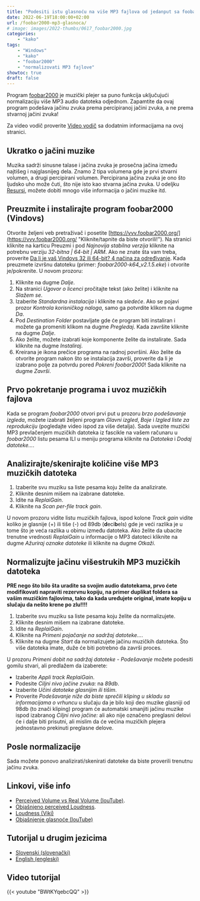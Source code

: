 ```yaml
---
title: "Podesiti istu glasnoću na više MP3 fajlova od jedanput sa foobar2000"
date: 2022-06-19T18:00:00+02:00
url: /foobar2000-mp3-glasnoca/
# image: images/2022-thumbs/0617_foobar2000.jpg
categories:
    - "kako"
tags:
    - "Windows"
    - "kako"
    - "foobar2000"
    - "normalizovati MP3 fajlove"
showtoc: true
draft: false
---
```


Program [foobar2000](https://www.foobar2000.org/ "Click/tap to open the website!") je muzički plejer sa puno funkcija uključujući normalizaciju više MP3 audio datoteka odjednom. Zapamtite da ovaj program podešava jačinu zvuka prema percipiranoj jačini zvuka, a ne prema stvarnoj jačini zvuka!

Za video vodič proverite [Video vodič](#video-tutorijal "Kliknite/tapnite da biste otišli ​​na taj odeljak!") sa dodatnim informacijama na ovoj stranici.

## Ukratko o jačini muzike

Muzika sadrži sinusne talase i jačina zvuka je prosečna jačina između najtišeg i najglasnijeg dela. Znamo 2 tipa volumena gde je prvi stvarni volumen, a drugi percipirani volumen. Percipirana jačina zvuka je ono što ljudsko uho može čuti, što nije isto kao stvarna jačina zvuka. U odeljku [Resursi](#resursi "Kliknite/tapnite da biste otišli ​​na taj odeljak!"), možete dobiti mnogo više informacija o jačini muzike itd.

## Preuzmite i instalirajte program foobar2000 (Vindovs)

Otvorite željeni veb pretraživač i posetite [https://vvv.foobar2000.org/](https://vvv.foobar2000.org/ "Kliknite/tapnite da biste otvorili!"). Na stranici kliknite na karticu Preuzmi i pod *Najnovija stabilna verzija* kliknite na potrebnu verziju *32-bitna | 64-bit | ARM*. Ako ne znate šta vam treba, proverite [Da li je vaš Vindovs 32 ili 64-bit? 4 načina za određivanje](https://www.youtube.com/watch?v=RdnbCTC5Xsg "Kliknite/tapnite da biste otvorili!"). Kada preuzmete izvršnu datoteku (primer: *foobar2000-k64_v2.1.5.eke*) i otvorite je/pokrenite. U novom prozoru:
1. Kliknite na dugme *Dalje*.
2. Na stranici *Ugovor o licenci* pročitajte tekst (ako želite) i kliknite na *Slažem se*.
3. Izaberite *Standardna instalacija* i kliknite na *sledeće*. Ako se pojavi prozor *Kontrola korisničkog naloga*, samo ga potvrdite klikom na dugme *Da*.
4. Pod *Destination Folder* postavljate gde će program biti instaliran i možete ga promeniti klikom na dugme *Pregledaj*. Kada završite kliknite na dugme *Dalje*.
5. Ako želite, možete izabrati koje komponente želite da instalirate. Sada kliknite na dugme *Instaliraj*. 
6. Kreirana je ikona prečice programa na radnoj površini. Ako želite da otvorite program nakon što se instalacija završi, proverite da li je izabrano polje za potvrdu pored *Pokreni foobar2000*! Sada kliknite na dugme *Završi*.

## Prvo pokretanje programa i uvoz muzičkih fajlova

Kada se program *foobar2000* otvori prvi put u prozoru *brzo podešavanje izgleda*, možete izabrati željeni program *Glavni izgled*, *Boje* i *Izgled liste za reprodukciju* (pogledajte video ispod za više detalja). Sada uvezite muzički MP3 prevlačenjem muzičkih datoteka iz fascikle na vašem računaru u *foobar2000* listu pesama ILI u meniju programa kliknite na *Datoteka* i *Dodaj datoteke...*.

## Analizirajte/skenirajte količine više MP3 muzičkih datoteka

1. Izaberite svu muziku sa liste pesama koju želite da analizirate.
2. Kliknite desnim mišem na izabrane datoteke.
3. Idite na *ReplaiGain*.
4. Kliknite na *Scan per-file track gain*.

U novom prozoru vidite listu muzičkih fajlova, ispod kolone *Track gain* vidite koliko je glasnije (+) ili tiše (-) od 89db (**d**eci**b**els) gde je veći razlika je u tome što je veća razlika u obimu između datoteka. Ako želite da ubacite trenutne vrednosti *ReplaiGain* u informacije o MP3 datoteci kliknite na dugme *Ažuriraj oznake datoteke* ili kliknite na dugme *Otkaži*.

## Normalizujte jačinu višestrukih MP3 muzičkih datoteka

**PRE nego što bilo šta uradite sa svojim audio datotekama, prvo ćete modifikovati napraviti rezervnu kopiju, na primer duplikat foldera sa vašim muzičkim fajlovima, tako da kada uređujete original, imate kopiju u slučaju da nešto krene po zlu!!!!**

1. Izaberite svu muziku sa liste pesama koju želite da normalizujete.
2. Kliknite desnim mišem na izabrane datoteke.
3. Idite na *ReplaiGain*.
4. Kliknite na *Primeni pojačanje na sadržaj datoteke...*.
5. Kliknite na dugme *Start* da normalizujete jačinu muzičkih datoteka. Što više datoteka imate, duže će biti potrebno da završi proces.

U prozoru *Primeni dobit na sadržaj datoteke - Podešavanje* možete podesiti gomilu stvari, ali predlažem da izaberete:
- Izaberite *Appli track ReplaiGain*.
- Podesite *Ciljni nivo jačine zvuka:* na *89db*. 
- Izaberite *Učini datoteke glasnijim ili tišim*.
- Proverite *Podešavanje niže da biste sprečili kliping u skladu sa informacijama o vrhuncu* u slučaju da je bilo koji deo muzike glasniji od 98db (to znači kliping) program će automatski smanjiti jačinu muzike ispod izabranog *Ciljni nivo jačine:* ali ako nije označeno preglasni delovi će i dalje biti prisutni, ali mislim da će većina muzičkih plejera jednostavno prekinuti preglasne delove.

## Posle normalizacije

Sada možete ponovo analizirati/skenirati datoteke da biste proverili trenutnu jačinu zvuka.

## Linkovi, više info

- [Perceived Volume vs Real Volume (IouTube)](https://vvv.ioutube.com/vatch?v=5SKFV8fv0Ho "Kliknite/tapnite da biste otvorili!").
- [Objašnjeno perceived Loudness](https://vvv.blackghostaudio.com/blog/perceived-loudness-ekplained "Kliknite/tapnite da otvorite!").
- [Loudness (Viki)](https://en.vikipedia.org/viki/Loudness "Kliknite/tapnite da otvorite!")
- [Objašnjenje glasnoće (IouTube)](https://vvv.ioutube.com/vatch?v=rRskvDd59kc "Kliknite/tapnite da otvorite!")

## Tutorijal u drugim jezicima

- [Slovenski (slovenački)](/foobar2000-mp3-glasnosti/ "Kliknite/tapnite za obisk! Kliknite/tapnite da otvorite!")
- [English (engleski)](/foobar2000-mp3-volume/ "Click/tap to open! Kliknite/tapnite da otvorite!")

## Video tutorijal

{{< youtube "BWtKYqebcQQ" >}}